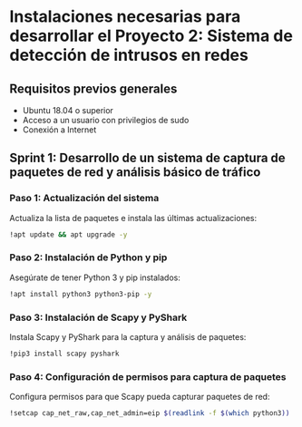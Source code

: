 # Instalaciones necesarias para desarrollar el Proyecto 2: Sistema de detección de intrusos en redes

## Requisitos previos generales
- Ubuntu 18.04 o superior
- Acceso a un usuario con privilegios de sudo
- Conexión a Internet

## Sprint 1: Desarrollo de un sistema de captura de paquetes de red y análisis básico de tráfico

### Paso 1: Actualización del sistema
Actualiza la lista de paquetes e instala las últimas actualizaciones:

```sh
!apt update && apt upgrade -y
```
### Paso 2: Instalación de Python y pip
Asegúrate de tener Python 3 y pip instalados:
```sh
!apt install python3 python3-pip -y
```
### Paso 3: Instalación de Scapy y PyShark
Instala Scapy y PyShark para la captura y análisis de paquetes:
```sh
!pip3 install scapy pyshark
```
### Paso 4: Configuración de permisos para captura de paquetes
Configura permisos para que Scapy pueda capturar paquetes de red:
```sh
!setcap cap_net_raw,cap_net_admin=eip $(readlink -f $(which python3))
```

